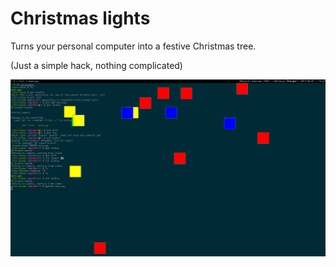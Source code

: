# Christmas lights

Turns your personal computer into a festive Christmas tree.

(Just a simple hack, nothing complicated)

![a screenshot](screenshot.png)

